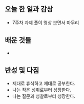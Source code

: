 ## 오늘 한 일과 감상

- 7주차 과제 풀이 영상 보면서 마무리

## 배운 것들
- 

## 반성 및 다짐

- 제대로 휴식하고 제대로 공부한다.
- 나는 작은 성취로부터 성장한다.
- 나는 질문과 성찰로부터 성장한다.